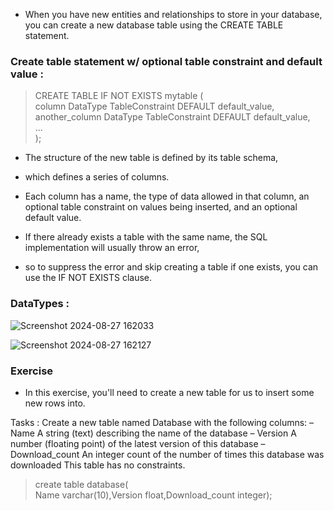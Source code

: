 - When you have new entities and relationships to store in your database, you can create a new database table using the CREATE TABLE statement.

### Create table statement w/ optional table constraint and default value :
> CREATE TABLE IF NOT EXISTS mytable (                         
    column DataType TableConstraint DEFAULT default_value,            
    another_column DataType TableConstraint DEFAULT default_value,          
    …       
);     

- The structure of the new table is defined by its table schema,
- which defines a series of columns.
- Each column has a name, the type of data allowed in that column, an optional table constraint on values being inserted, and an optional default value.

- If there already exists a table with the same name, the SQL implementation will usually throw an error,
- so to suppress the error and skip creating a table if one exists, you can use the IF NOT EXISTS clause.

### DataTypes :
![Screenshot 2024-08-27 162033](https://github.com/user-attachments/assets/faae552e-6eb4-4dba-a553-b71724af4acb)

![Screenshot 2024-08-27 162127](https://github.com/user-attachments/assets/76e4e5db-f54e-487e-a9df-089723047290)

### Exercise
- In this exercise, you'll need to create a new table for us to insert some new rows into.

Tasks : 
Create a new table named Database with the following columns:
– Name A string (text) describing the name of the database
– Version A number (floating point) of the latest version of this database
– Download_count An integer count of the number of times this database was downloaded
This table has no constraints. 

> create table database(                                      
Name varchar(10),Version  float,Download_count integer);


